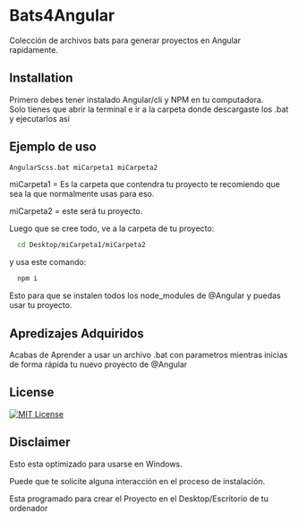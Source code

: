 # Bats4Angular
Colección de archivos bats para generar proyectos en Angular rapidamente.

## Installation

Primero debes tener instalado Angular/cli y NPM en tu computadora.\
Solo tienes que abrir la terminal e ir a la carpeta donde descargaste los .bat y ejecutarlos así
## Ejemplo de uso

```bash
AngularScss.bat miCarpeta1 miCarpeta2
```
miCarpeta1 = Es la carpeta que contendra tu proyecto te recomiendo que sea la que normalmente usas para eso. 

miCarpeta2 = este será tu proyecto. 

Luego que se cree todo, ve a la carpeta de tu proyecto: 

```bash
  cd Desktop/miCarpeta1/miCarpeta2
```
y usa este comando: 

```bash
  npm i
``` 

Esto para que se instalen todos los node_modules de @Angular y puedas usar tu proyecto.


## Apredizajes Adquiridos

Acabas de Aprender a usar un archivo .bat con parametros mientras inicias de forma rápida tu nuevo proyecto de @Angular 

## License

[![MIT License](https://img.shields.io/badge/License-MIT-green.svg)](https://choosealicense.com/licenses/mit/)

## Disclaimer

Esto esta optimizado para usarse en Windows.

Puede que te solicite alguna interacción en el proceso de instalación.

Esta programado para crear el Proyecto en el Desktop/Escritorio de tu ordenador
